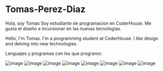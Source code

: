 # Tomas-Perez-Diaz
Hola, soy Tomas
Soy estudiante de programacion en CoderHouse. Me gusta el diseño e incursionar en las nuevas tecnologias.

Hello, I'm Tomas.
I'm a programming student at CoderHouse. I like design and delving into new technologies.

Lenguajes y programas con los que programo:

![image](https://github.com/tomasperezdiaz/Tomas-Perez-Diaz/assets/145075920/9f74614a-643b-48f9-814a-10993b6737c2)
![image](https://github.com/tomasperezdiaz/Tomas-Perez-Diaz/assets/145075920/400368dc-d7e2-45af-acbf-34fb4080cd49)
![image](https://github.com/tomasperezdiaz/Tomas-Perez-Diaz/assets/145075920/b5a42c82-1fa5-48d4-bc07-28c097b135e7)
![image](https://github.com/tomasperezdiaz/Tomas-Perez-Diaz/assets/145075920/9dee8e50-a6f3-4ee2-b414-5d23fd011107)
![image](https://github.com/tomasperezdiaz/Tomas-Perez-Diaz/assets/145075920/98df9f4a-5a6e-468e-a632-aea1ac7e0597)
![image](https://github.com/tomasperezdiaz/Tomas-Perez-Diaz/assets/145075920/5b4432b4-b360-408e-b52d-9890be2535a8)
![image](https://github.com/tomasperezdiaz/Tomas-Perez-Diaz/assets/145075920/6df4641e-33c3-494d-8cb1-7de1c1e2acd5)
![image](https://github.com/tomasperezdiaz/Tomas-Perez-Diaz/assets/145075920/9cc7da9e-7789-4bc5-9ff8-669ceb902567)






           
